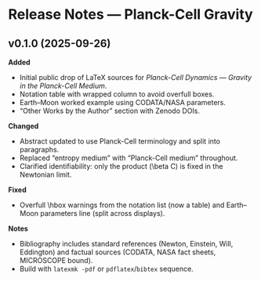 # Release Notes — Planck-Cell Gravity

## v0.1.0 (2025-09-26)

**Added**
- Initial public drop of LaTeX sources for *Planck-Cell Dynamics — Gravity in the Planck-Cell Medium*.
- Notation table with wrapped column to avoid overfull boxes.
- Earth–Moon worked example using CODATA/NASA parameters.
- “Other Works by the Author” section with Zenodo DOIs.

**Changed**
- Abstract updated to use Planck-Cell terminology and split into paragraphs.
- Replaced “entropy medium” with “Planck-Cell medium” throughout.
- Clarified identifiability: only the product \(\beta C\) is fixed in the Newtonian limit.

**Fixed**
- Overfull \hbox warnings from the notation list (now a table) and Earth–Moon parameters line (split across displays).

**Notes**
- Bibliography includes standard references (Newton, Einstein, Will, Eddington) and factual sources (CODATA, NASA fact sheets, MICROSCOPE bound).
- Build with `latexmk -pdf` or `pdflatex`/`bibtex` sequence.
